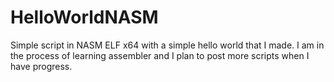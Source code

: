 # HelloWorldNASM
Simple script in NASM ELF x64 with a simple hello world that I made. I am in the process of learning assembler and I plan to post more scripts when I have progress.
